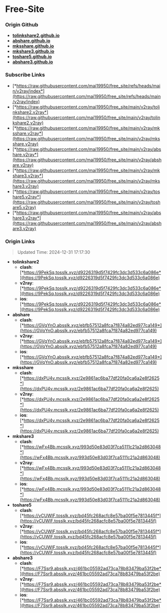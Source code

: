 # Free-Site

### Origin Github

- [**tolinkshare2.github.io**](https://github.com/tolinkshare2/tolinkshare2.github.io)
- [**abshare.github.io**](https://github.com/abshare/abshare.github.io)
- [**mksshare.github.io**](https://github.com/mksshare/mksshare.github.io)
- [**mkshare3.github.io**](https://github.com/mkshare3/mkshare3.github.io)
- [**toshare5.github.io**](https://github.com/toshare5/toshare5.github.io)
- [**abshare3.github.io**](https://github.com/abshare3/abshare3.github.io)

### Subscribe Links

- [*https://raw.githubusercontent.com/mai19950/free_site/refs/heads/main/v2ray/index*](https://raw.githubusercontent.com/mai19950/free_site/refs/heads/main/v2ray/index)
- [*https://raw.githubusercontent.com/mai19950/free_site/main/v2ray/tolinkshare2.v2ray*](https://raw.githubusercontent.com/mai19950/free_site/main/v2ray/tolinkshare2.v2ray)
- [*https://raw.githubusercontent.com/mai19950/free_site/main/v2ray/mksshare.v2ray*](https://raw.githubusercontent.com/mai19950/free_site/main/v2ray/mksshare.v2ray)
- [*https://raw.githubusercontent.com/mai19950/free_site/main/v2ray/abshare.v2ray*](https://raw.githubusercontent.com/mai19950/free_site/main/v2ray/abshare.v2ray)
- [*https://raw.githubusercontent.com/mai19950/free_site/main/v2ray/mkshare3.v2ray*](https://raw.githubusercontent.com/mai19950/free_site/main/v2ray/mkshare3.v2ray)
- [*https://raw.githubusercontent.com/mai19950/free_site/main/v2ray/toshare5.v2ray*](https://raw.githubusercontent.com/mai19950/free_site/main/v2ray/toshare5.v2ray)
- [*https://raw.githubusercontent.com/mai19950/free_site/main/v2ray/abshare3.v2ray*](https://raw.githubusercontent.com/mai19950/free_site/main/v2ray/abshare3.v2ray)

### Origin Links

> Updated Time: 2024-12-31 17:17:30

- **tolinkshare2**
  - **clash**: [*https://9PekSq.tosslk.xyz/d9226319d5f7429fc3dc3d533c6a086e*](https://9PekSq.tosslk.xyz/d9226319d5f7429fc3dc3d533c6a086e)
  - **v2ray**: [*https://9PekSq.tosslk.xyz/d9226319d5f7429fc3dc3d533c6a086e*](https://9PekSq.tosslk.xyz/d9226319d5f7429fc3dc3d533c6a086e)
  - **ios**: [*https://9PekSq.tosslk.xyz/d9226319d5f7429fc3dc3d533c6a086e*](https://9PekSq.tosslk.xyz/d9226319d5f7429fc3dc3d533c6a086e)
- **abshare**
  - **clash**: [*https://GVqYnO.absslk.xyz/ebfb57512a8fca7f874a82ed977ca149*](https://GVqYnO.absslk.xyz/ebfb57512a8fca7f874a82ed977ca149)
  - **v2ray**: [*https://GVqYnO.absslk.xyz/ebfb57512a8fca7f874a82ed977ca149*](https://GVqYnO.absslk.xyz/ebfb57512a8fca7f874a82ed977ca149)
  - **ios**: [*https://GVqYnO.absslk.xyz/ebfb57512a8fca7f874a82ed977ca149*](https://GVqYnO.absslk.xyz/ebfb57512a8fca7f874a82ed977ca149)
- **mksshare**
  - **clash**: [*https://dxPU4v.mcsslk.xyz/2e9861ac6ba77df20fa0ca6a2e8f2625*](https://dxPU4v.mcsslk.xyz/2e9861ac6ba77df20fa0ca6a2e8f2625)
  - **v2ray**: [*https://dxPU4v.mcsslk.xyz/2e9861ac6ba77df20fa0ca6a2e8f2625*](https://dxPU4v.mcsslk.xyz/2e9861ac6ba77df20fa0ca6a2e8f2625)
  - **ios**: [*https://dxPU4v.mcsslk.xyz/2e9861ac6ba77df20fa0ca6a2e8f2625*](https://dxPU4v.mcsslk.xyz/2e9861ac6ba77df20fa0ca6a2e8f2625)
- **mkshare3**
  - **clash**: [*https://wFx4Bb.mcsslk.xyz/993d50e83d03f7ca5111c21a2d863048*](https://wFx4Bb.mcsslk.xyz/993d50e83d03f7ca5111c21a2d863048)
  - **v2ray**: [*https://wFx4Bb.mcsslk.xyz/993d50e83d03f7ca5111c21a2d863048*](https://wFx4Bb.mcsslk.xyz/993d50e83d03f7ca5111c21a2d863048)
  - **ios**: [*https://wFx4Bb.mcsslk.xyz/993d50e83d03f7ca5111c21a2d863048*](https://wFx4Bb.mcsslk.xyz/993d50e83d03f7ca5111c21a2d863048)
- **toshare5**
  - **clash**: [*https://vCUWlF.tosslk.xyz/bd45fc268acfc8e57ba00f5e7813445f*](https://vCUWlF.tosslk.xyz/bd45fc268acfc8e57ba00f5e7813445f)
  - **v2ray**: [*https://vCUWlF.tosslk.xyz/bd45fc268acfc8e57ba00f5e7813445f*](https://vCUWlF.tosslk.xyz/bd45fc268acfc8e57ba00f5e7813445f)
  - **ios**: [*https://vCUWlF.tosslk.xyz/bd45fc268acfc8e57ba00f5e7813445f*](https://vCUWlF.tosslk.xyz/bd45fc268acfc8e57ba00f5e7813445f)
- **abshare3**
  - **clash**: [*https://F7Ssr9.absslk.xyz/461bc05592ad73ca78b83479ba53f2be*](https://F7Ssr9.absslk.xyz/461bc05592ad73ca78b83479ba53f2be)
  - **v2ray**: [*https://F7Ssr9.absslk.xyz/461bc05592ad73ca78b83479ba53f2be*](https://F7Ssr9.absslk.xyz/461bc05592ad73ca78b83479ba53f2be)
  - **ios**: [*https://F7Ssr9.absslk.xyz/461bc05592ad73ca78b83479ba53f2be*](https://F7Ssr9.absslk.xyz/461bc05592ad73ca78b83479ba53f2be)

